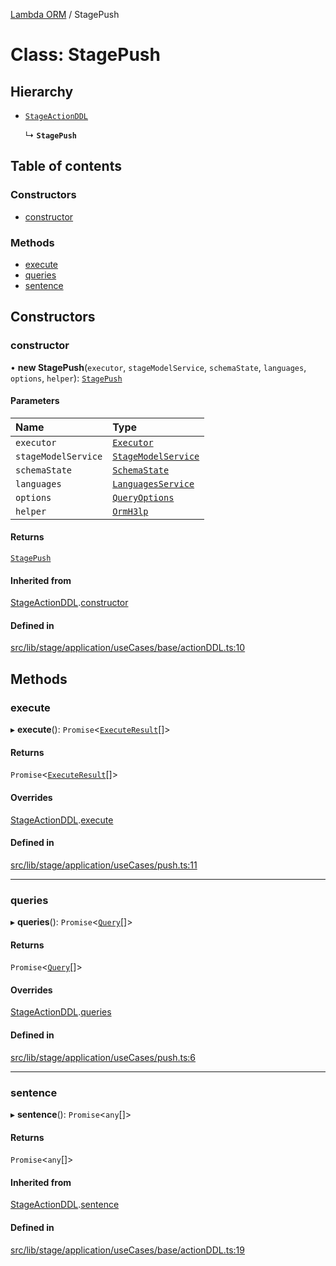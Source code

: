 [Lambda ORM](../README.md) / StagePush

# Class: StagePush

## Hierarchy

- [`StageActionDDL`](StageActionDDL.md)

  ↳ **`StagePush`**

## Table of contents

### Constructors

- [constructor](StagePush.md#constructor)

### Methods

- [execute](StagePush.md#execute)
- [queries](StagePush.md#queries)
- [sentence](StagePush.md#sentence)

## Constructors

### constructor

• **new StagePush**(`executor`, `stageModelService`, `schemaState`, `languages`, `options`, `helper`): [`StagePush`](StagePush.md)

#### Parameters

| Name | Type |
| :------ | :------ |
| `executor` | [`Executor`](../interfaces/Executor.md) |
| `stageModelService` | [`StageModelService`](StageModelService.md) |
| `schemaState` | [`SchemaState`](SchemaState.md) |
| `languages` | [`LanguagesService`](LanguagesService.md) |
| `options` | [`QueryOptions`](../interfaces/QueryOptions.md) |
| `helper` | [`OrmH3lp`](OrmH3lp.md) |

#### Returns

[`StagePush`](StagePush.md)

#### Inherited from

[StageActionDDL](StageActionDDL.md).[constructor](StageActionDDL.md#constructor)

#### Defined in

[src/lib/stage/application/useCases/base/actionDDL.ts:10](https://github.com/lambda-orm/lambdaorm/blob/3c17256b9419faa917072d7fb3b43e0f2c37ecca/src/lib/stage/application/useCases/base/actionDDL.ts#L10)

## Methods

### execute

▸ **execute**(): `Promise`\<[`ExecuteResult`](../interfaces/ExecuteResult.md)[]\>

#### Returns

`Promise`\<[`ExecuteResult`](../interfaces/ExecuteResult.md)[]\>

#### Overrides

[StageActionDDL](StageActionDDL.md).[execute](StageActionDDL.md#execute)

#### Defined in

[src/lib/stage/application/useCases/push.ts:11](https://github.com/lambda-orm/lambdaorm/blob/3c17256b9419faa917072d7fb3b43e0f2c37ecca/src/lib/stage/application/useCases/push.ts#L11)

___

### queries

▸ **queries**(): `Promise`\<[`Query`](Query.md)[]\>

#### Returns

`Promise`\<[`Query`](Query.md)[]\>

#### Overrides

[StageActionDDL](StageActionDDL.md).[queries](StageActionDDL.md#queries)

#### Defined in

[src/lib/stage/application/useCases/push.ts:6](https://github.com/lambda-orm/lambdaorm/blob/3c17256b9419faa917072d7fb3b43e0f2c37ecca/src/lib/stage/application/useCases/push.ts#L6)

___

### sentence

▸ **sentence**(): `Promise`\<`any`[]\>

#### Returns

`Promise`\<`any`[]\>

#### Inherited from

[StageActionDDL](StageActionDDL.md).[sentence](StageActionDDL.md#sentence)

#### Defined in

[src/lib/stage/application/useCases/base/actionDDL.ts:19](https://github.com/lambda-orm/lambdaorm/blob/3c17256b9419faa917072d7fb3b43e0f2c37ecca/src/lib/stage/application/useCases/base/actionDDL.ts#L19)
